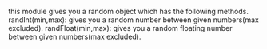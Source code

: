 this module gives you a random object which has the following methods.
    randInt(min,max): gives you a random number between given numbers(max excluded).
    randFloat(min,max): gives you a random floating number between given numbers(max excluded).